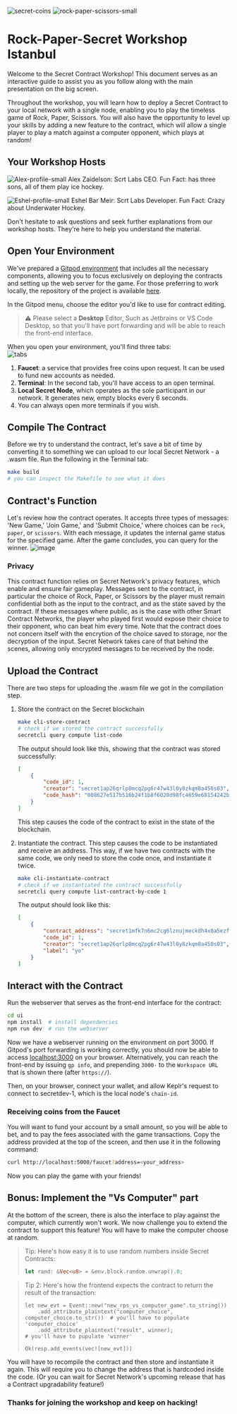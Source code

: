 ![secret-coins](https://user-images.githubusercontent.com/98821241/267027498-a95bb02e-6943-46ce-8479-3d2bb7a80e43.svg)
![rock-paper-scissors-small](https://user-images.githubusercontent.com/98821241/267026680-cb9ea8c8-3a86-4d3c-86eb-923fc159c96c.png)

# Rock-Paper-Secret Workshop Istanbul

Welcome to the Secret Contract Workshop!
This document serves as an interactive guide to assist you as you follow along with the main presentation on the big screen.

Throughout the workshop, you will learn how to deploy a Secret Contract to your local network with a single node,
enabling you to play the timeless game of Rock, Paper, Scissors. You will also have the opportunity to level up your skills by adding
a new feature to the contract, which will allow a single player to play a match against a computer opponent, which plays at random!

## Your Workshop Hosts
![Alex-profile-small](https://user-images.githubusercontent.com/98821241/268605584-1beb6305-91bc-4e16-9224-e5bf96387106.png)
Alex Zaidelson: Scrt Labs CEO. Fun Fact: has three sons, all of them play ice hockey.

![Eshel-profile-small](https://user-images.githubusercontent.com/98821241/268605642-122e8106-acfa-4a0e-a7de-e7f71a3338b4.png)
Eshel Bar Meir: Scrt Labs Developer. Fun Fact: Crazy about Underwater Hockey.

Don't hesitate to ask questions and seek further explanations from our workshop hosts.
They're here to help you understand the material.

## Open Your Environment
We've prepared a [Gitpod environment](https://gitpod.io/new/#https://github.com/scrtlabs/rps/) that includes all the necessary
components, allowing you to focus exclusively on deploying the contracts and setting up the web server for the game. For those preferring to
work locally, the repository of the project is available [here](https://github.com/scrtlabs/rps/).

In the Gitpod menu, choose the editor you'd like to use for contract editing.
> :warning: Please select a **Desktop** Editor, Such as Jetbrains or VS Code Desktop, so that you'll have port forwarding and will be able
> to reach the front-end interface.

When you open your environment, you'll find three tabs: </br>
![tabs](https://github.com/scrtlabs/rock-paper-secret-guide/assets/98821241/4093f520-433c-4f16-a8ab-0f80ef77dc42)

1. **Faucet**: a service that provides free coins upon request. It can be used to fund new accounts as needed.
2. **Terminal**: In the second tab, you'll have access to an open terminal.
3. **Local Secret Node**, which operates as the sole participant in our network. It generates new, empty blocks every 6 seconds.
4. You can always open more terminals if you wish.

## Compile The Contract
Before we try to understand the contract, let's save a bit of time by converting it to something we can upload to our local Secret Network - a .wasm file. Run the following in the Terminal tab:
```bash
make build
# you can inspect the Makefile to see what it does
```

## Contract's Function
Let's review how the contract operates. It accepts three types of messages: 'New Game,' 'Join Game,' and 'Submit Choice,' where choices can be `rock`, `paper`, or `scissors`. With each message, it updates the internal game status for the specified game. After the game concludes, you can query for the winner.
![image](https://user-images.githubusercontent.com/98821241/267093633-056c269d-cf1f-4ec3-bcd6-33a528997966.png)

### Privacy
This contract function relies on Secret Network's privacy features, which enable and ensure fair gameplay. Messages sent to the contract, in particular the choice of 
Rock, Paper, or Scissors by the player must remain confidential both as the input to the contract, and as the state saved by the contract. If these messages
where public, as is the case with other Smart Contract Networks, the player who played first would expose their choice to their opponent, who can beat him every time. 
Note that the contract does not concern itself with the encrytion of the choice saved to storage, nor the decryption of the input. Secret Network takes care of that 
behind the scenes, allowing only encrypted messages to be received by the node.

## Upload the Contract
There are two steps for uploading the .wasm file we got in the compilation step.
1. Store the contract on the Secret blockchain
    ```bash
    make cli-store-contract
    # check if we stored the contract successfully
    secretcli query compute list-code
    ```
    The output should look like this, showing that the contract was stored successfully:
    ```json
    [
        {
            "code_id": 1,
            "creator": "secret1ap26qrlp8mcq2pg6r47w43l0y8zkqm8a450s03",
            "code_hash": "008627e517b516b24f1b8f6020d98fc4659e68154242b4626c5a65ea570b8ea1"
        }
    ]
    ```
    This step causes the code of the contract to exist in the state of the blockchain.

2.  Instantiate the contract.
    This step causes the code to be instantiated and receive an address. This way, if we have two contracts with the same code, we only need to store the code once, and instantiate it twice.
    ```bash
    make cli-instantiate-contract
    # check if we instantiated the contract successfully
    secretcli query compute list-contract-by-code 1
    ```
    The output should look like this:
    ```json
    [
        {
            "contract_address": "secret1mfk7n6mc2cg6lznujmeckdh4x0a5ezf6hx6y8q",
            "code_id": 1,
            "creator": "secret1ap26qrlp8mcq2pg6r47w43l0y8zkqm8a450s03",
            "label": "yo"
        }
    ]
    ```
    

## Interact with the Contract
Run the webserver that serves as the front-end interface for the contract:
```bash
cd ui
npm install  # install dependencies
npm run dev  # run the webserver
```
Now we have a webserver running on the environment on port 3000. If Gitpod's port forwarding is working correctly, you should now be able to access [localhost:3000](http://localhost:3000) on your browser. Alternatively, you can reach the front-end by issuing `gp info`, and prepending `3000-` to the `Workspace URL` that is shown there (after `https://`).

Then, on your browser, connect your wallet, and allow Keplr's request to connect to secretdev-1, which is the local node's `chain-id`.

### Receiving coins from the Faucet
You will want to fund your account by a small amount, so you will be able to bet, and to pay the fees associated with the game transactions. Copy the address provided at the top of the screen, and then use it in the following command:
```bash
curl http://localhost:5000/faucet?address=<your_address>
```

Now you can play the game with your friends!

## Bonus: Implement the "Vs Computer" part
At the bottom of the screen, there is also the interface to play against the computer, which currently won't work.
We now challenge you to extend the contract to support this feature! You will have to make the computer choose at random.

> Tip: Here's how easy it is to use random numbers inside Secret Contracts:
> ```rust
> let rand: &Vec<u8> = &env.block.random.unwrap().0;
> ```

> Tip 2: Here's how the frontend expects the contract to return the result of the transaction:
> ```
> let new_evt = Event::new("new_rps_vs_computer_game".to_string())
>     .add_attribute_plaintext("computer_choice", computer_choice.to_str())  # you'll have to populate 'computer_choice'
>     .add_attribute_plaintext("result", winner);                            # you'll have to pupulate 'winner'
> 
> Ok(resp.add_events(vec![new_evt]))
> ```

You will have to recompile the contract and then store and instantiate it again. This will require you to change the address that is hardcoded inside the code. (Or you can wait for Secret Network's upcoming release that has a Contract upgradability feature!)

### Thanks for joining the workshop and keep on hacking!
